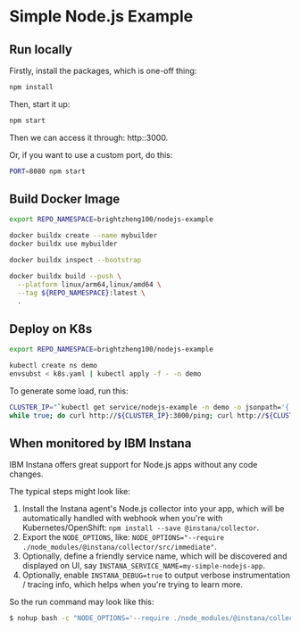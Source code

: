 # Simple Node.js Example

## Run locally

Firstly, install the packages, which is one-off thing:

```sh
npm install
```

Then, start it up:

```sh
npm start
```

Then we can access it through: http:<IP>:3000.

Or, if you want to use a custom port, do this:

```sh
PORT=8080 npm start
```


## Build Docker Image

```sh
export REPO_NAMESPACE=brightzheng100/nodejs-example

docker buildx create --name mybuilder
docker buildx use mybuilder

docker buildx inspect --bootstrap

docker buildx build --push \
  --platform linux/arm64,linux/amd64 \
  --tag ${REPO_NAMESPACE}:latest \
  .
```


## Deploy on K8s

```sh
export REPO_NAMESPACE=brightzheng100/nodejs-example

kubectl create ns demo
envsubst < k8s.yaml | kubectl apply -f - -n demo
```

To generate some load, run this:

```sh
CLUSTER_IP="`kubectl get service/nodejs-example -n demo -o jsonpath='{.spec.clusterIP}'`"
while true; do curl http://${CLUSTER_IP}:3000/ping; curl http://${CLUSTER_IP}:3000/random; sleep 1; done 
```

## When monitored by IBM Instana

IBM Instana offers great support for Node.js apps without any code changes.

The typical steps might look like:
1. Install the Instana agent's Node.js collector into your app, which will be automatically handled with webhook when you're with Kubernetes/OpenShift: `npm install --save @instana/collector`.
2. Export the `NODE_OPTIONS`, like: `NODE_OPTIONS="--require ./node_modules/@instana/collector/src/immediate"`.
3. Optionally, define a friendly service name, which will be discovered and displayed on UI, say `INSTANA_SERVICE_NAME=my-simple-nodejs-app`.
4. Optionally, enable `INSTANA_DEBUG=true` to output verbose instrumentation / tracing info, which helps when you're trying to learn more.

So the run command may look like this: 

```sh
$ nohup bash -c "NODE_OPTIONS='--require ./node_modules/@instana/collector/src/immediate' INSTANA_SERVICE_NAME=my-cool-nodejs-app INSTANA_DEBUG=true PORT=8080 npm start" &> app.out & echo $! > app.pid
```
